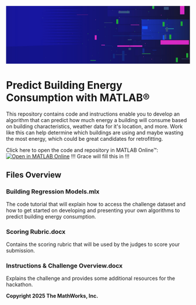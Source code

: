 <td>
<img src="/Images/Hackathons Banner.jpg" style="width:1275px;height:158.25px">
</td>

# Predict Building Energy Consumption with MATLAB&reg;
This repository contains code and instructions enable you to develop an algorithm that can predict how much energy a building will consume based on building characteristics, weather data for it's location, and more. Work like this can help determine which buildings are using and maybe wasting the most energy, which could be great candidates for retrofitting.

Click here to open the code and repository in MATLAB Online&trade;:
[![Open in MATLAB Online](https://www.mathworks.com/images/responsive/global/open-in-matlab-online.svg)]()
!!! Grace will fill this in !!!

## Files Overview
### Building Regression Models.mlx
The code tutorial that will explain how to access the challenge dataset and how to get started on developing and presenting your own algorithms to predict building energy consumption. 

### Scoring Rubric.docx
Contains the scoring rubric that will be used by the judges to score your submission. 

### Instructions & Challenge Overview.docx
Explains the challenge and provides some additional resources for the hackathon.

**Copyright 2025 The MathWorks, Inc.**
